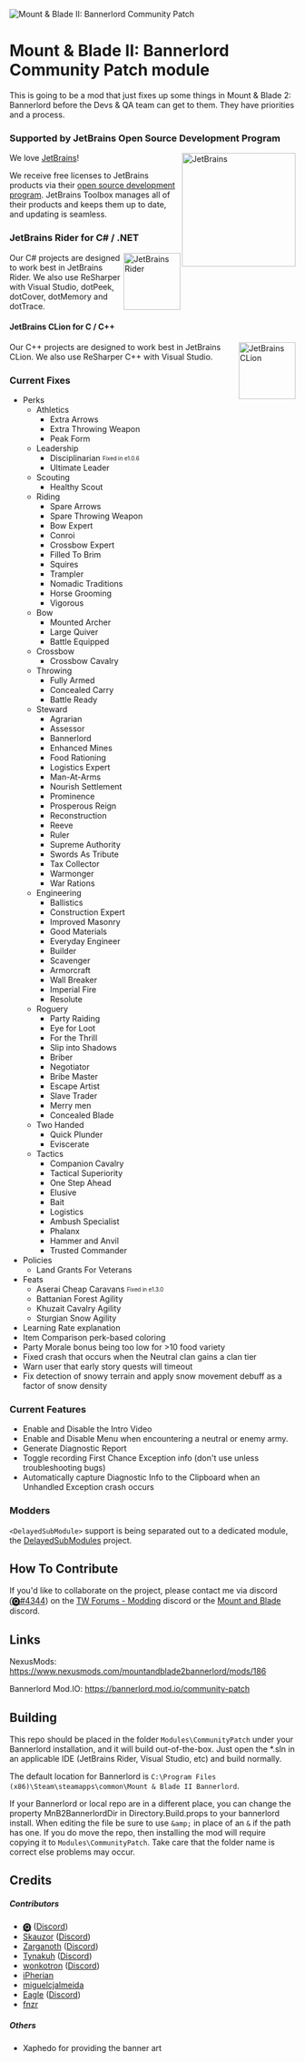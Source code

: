 ![Mount & Blade II: Bannerlord Community Patch](https://staticdelivery.nexusmods.com/mods/3174/images/headers/186_1586119060.png)

# Mount & Blade II: Bannerlord Community Patch module
This is going to be a mod that just fixes up some things in Mount &amp; Blade 2: Bannerlord before the Devs &amp; QA team can get to them. They have priorities and a process.

### Supported by JetBrains Open Source Development Program

[<img align="right" loading="eager" decoding="async" referrerpolicy="no-referrer" width="200" alt="JetBrains" src="https://github.com/Tyler-IN/MnB2-Bannerlord-CommunityPatch/raw/dev/tools/jetbrains.svg?sanitize=true" />][1]

We love [JetBrains][1]!

We receive free licenses to JetBrains products via their [open source development program][2].
JetBrains Toolbox manages all of their products and keeps them up to date, and updating is seamless.

### JetBrains Rider for C# / .NET

[<img align="right" loading="lazy" decoding="async" referrerpolicy="no-referrer" width="100" alt="JetBrains Rider" title="JetBrains Rider" src="https://github.com/Tyler-IN/MnB2-Bannerlord-CommunityPatch/raw/dev/tools/rider.svg?sanitize=true" />][3]

Our C# projects are designed to work best in JetBrains Rider.
We also use ReSharper with Visual Studio, dotPeek, dotCover, dotMemory and dotTrace.

#### JetBrains CLion for C / C++

[<img align="right" loading="lazy" decoding="async" referrerpolicy="no-referrer" width="100" alt="JetBrains CLion" title="JetBrains CLion" src="https://github.com/Tyler-IN/MnB2-Bannerlord-CommunityPatch/raw/dev/tools/clion.svg?sanitize=true" />][4]

Our C++ projects are designed to work best in JetBrains CLion.
We also use ReSharper C++ with Visual Studio.

### Current Fixes

* Perks
  * Athletics
    * Extra Arrows
    * Extra Throwing Weapon
    * Peak Form
  * Leadership
    * Disciplinarian <sub><sup>Fixed in e1.0.6</sup></sub>
    * Ultimate Leader
  * Scouting
    * Healthy Scout
  * Riding
    * Spare Arrows
    * Spare Throwing Weapon
    * Bow Expert
    * Conroi
    * Crossbow Expert
    * Filled To Brim
    * Squires
    * Trampler
    * Nomadic Traditions
    * Horse Grooming
    * Vigorous
  * Bow
    * Mounted Archer
    * Large Quiver
    * Battle Equipped
  * Crossbow
    * Crossbow Cavalry
  * Throwing
    * Fully Armed
    * Concealed Carry
    * Battle Ready
  * Steward
    * Agrarian
    * Assessor
    * Bannerlord
    * Enhanced Mines
    * Food Rationing
    * Logistics Expert
    * Man-At-Arms
    * Nourish Settlement
    * Prominence
    * Prosperous Reign
    * Reconstruction
    * Reeve
    * Ruler
    * Supreme Authority
    * Swords As Tribute
    * Tax Collector
    * Warmonger
    * War Rations
  * Engineering
    * Ballistics
    * Construction Expert
    * Improved Masonry
    * Good Materials
    * Everyday Engineer
    * Builder
    * Scavenger
    * Armorcraft
    * Wall Breaker
    * Imperial Fire
    * Resolute
  * Roguery
    * Party Raiding
    * Eye for Loot
    * For the Thrill
    * Slip into Shadows
    * Briber
    * Negotiator
    * Bribe Master
    * Escape Artist
    * Slave Trader
    * Merry men
    * Concealed Blade
  * Two Handed
    * Quick Plunder
    * Eviscerate
  * Tactics
    * Companion Cavalry
    * Tactical Superiority
    * One Step Ahead
    * Elusive
    * Bait
    * Logistics
    * Ambush Specialist
    * Phalanx
    * Hammer and Anvil
    * Trusted Commander
* Policies
  * Land Grants For Veterans
* Feats
  * Aserai Cheap Caravans <sub><sup>Fixed in e1.3.0</sup></sub>
  * Battanian Forest Agility
  * Khuzait Cavalry Agility
  * Sturgian Snow Agility
* Learning Rate explanation
* Item Comparison perk-based coloring
* Party Morale bonus being too low for >10 food variety
* Fixed crash that occurs when the Neutral clan gains a clan tier 
* Warn user that early story quests will timeout
* Fix detection of snowy terrain and apply snow movement debuff as a factor of snow density

### Current Features
* Enable and Disable the Intro Video
* Enable and Disable Menu when encountering a neutral or enemy army.
* Generate Diagnostic Report
* Toggle recording First Chance Exception info (don't use unless troubleshooting bugs)
* Automatically capture Diagnostic Info to the Clipboard when an Unhandled Exception crash occurs


### Modders
`<DelayedSubModule>` support is being separated out to a dedicated module, the [DelayedSubModules](https://github.com/Tyler-IN/MnB2-Bannerlord-DelayedSubModules) project.

## How To Contribute

If you'd like to collaborate on the project, please contact me via discord (̑[🅠#4344](https://discordapp.com/users/475636674076868618)) on the [TW Forums - Modding](https://discord.gg/5fBVT8j) discord or the [Mount and Blade](https://discordapp.com/invite/mountandblade) discord.

## Links

NexusMods: https://www.nexusmods.com/mountandblade2bannerlord/mods/186

Bannerlord Mod.IO: https://bannerlord.mod.io/community-patch

## Building

This repo should be placed in the folder `Modules\CommunityPatch` under your Bannerlord installation, and it will build out-of-the-box. Just open the \*.sln in an applicable IDE (JetBrains Rider, Visual Studio, etc) and build normally.

The default location for Bannerlord is `C:\Program Files (x86)\Steam\steamapps\common\Mount & Blade II Bannerlord`.

If your Bannerlord or local repo are in a different place, you can change the property MnB2BannerlordDir in Directory.Build.props to your bannerlord install. When editing the file be sure to use `&amp;` in place of an `&` if the path has one. If you do move the repo, then installing the mod will require copying it to `Modules\CommunityPatch`. Take care that the folder name is correct else problems may occur.

## Credits
##### Contributors
* [🅠](https://www.nexusmods.com/users/958353) ([Discord](https://discordapp.com/users/475636674076868618))
* [Skauzor](https://www.nexusmods.com/users/3289432) ([Discord](https://discordapp.com/users/123778041934643203))
* [Zarganoth](https://www.nexusmods.com/users/6940484) ([Discord](https://discordapp.com/users/298985985843396618))
* [Tynakuh](https://www.nexusmods.com/users/51824126) ([Discord](https://discordapp.com/users/178209384852094976))
* [wonkotron](https://www.nexusmods.com/users/87193583) ([Discord](https://discordapp.com/users/171467525660344320))
* [iPherian](https://www.nexusmods.com/users/86335488)
* [miguelcjalmeida](https://github.com/miguelcjalmeida)
* [Eagle](https://github.com/JoeFwd) ([Discord](https://discordapp.com/users/242802595347955715))
* [fnzr](https://github.com/fnzr)

##### Others
* Xaphedo for providing the banner art

[1]: https://www.jetbrains.com/?from=Mount%20%26%20Blade%20II%3A%20Bannerlord%20Community%20Patch
[2]: https://www.jetbrains.com/community/opensource/?from=Mount%20%26%20Blade%20II%3A%20Bannerlord%20Community%20Patch
[3]: https://www.jetbrains.com/rider/?from=Mount%20%26%20Blade%20II%3A%20Bannerlord%20Community%20Patch
[4]: https://www.jetbrains.com/clion/?from=Mount%20%26%20Blade%20II%3A%20Bannerlord%20Community%20Patch
